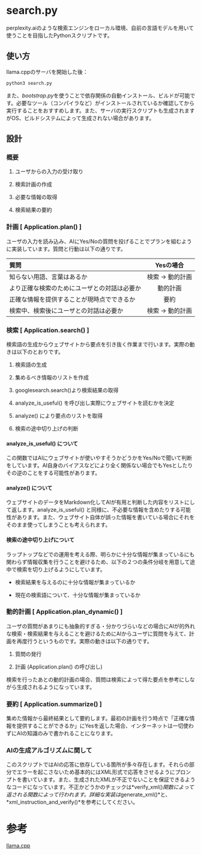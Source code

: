# search.py

perplexity.aiのような検索エンジンをローカル環境、自前の言語モデルを用いて使うことを目指したPythonスクリプトです。

## 使い方

llama.cppのサーバを開始した後：

```bash
python3 search.py
```

また、*bootstrap.py*を使うことで依存関係の自動インストール、ビルドが可能です。必要なツール（コンパイラなど）がインストールされているか確認してから実行することをおすすめします。また、サーバの実行スクリプトも生成されますがOS、ビルドシステムによって生成されない場合があります。

## 設計

### 概要

1. ユーザからの入力の受け取り

2. 検索計画の作成

3. 必要な情報の取得

4. 検索結果の要約

### 計画 [ Application.plan() ]

ユーザの入力を読み込み、AIにYes/Noの質問を投げることでプランを組むように実装しています。質問と行動は以下の通りです。

| 質問                                         | Yesの場合            |
| :------------------------------------------- | :------------------: |
| 知らない用語、言葉はあるか                   | 検索 &rarr; 動的計画 |
| より正確な検索のためにユーザとの対話は必要か | 動的計画             |
| 正確な情報を提供することが現時点でできるか   | 要約                 |
| 検索中、検索後にユーザとの対話は必要か       | 検索 &rarr; 動的計画 |

### 検索 [ Application.search() ]

検索語の生成からウェブサイトから要点を引き抜く作業まで行います。実際の動きは以下のとおりです。

1. 検索語の生成

2. 集めるべき情報のリストを作成

3. googlesearch.search()より検索結果の取得

4. analyze\_is\_useful() を呼び出し実際にウェブサイトを読むかを決定

5. analyze() により要点のリストを取得

6. 検索の途中切り上げの判断

#### analyze\_is\_useful() について

この関数ではAIにウェブサイトが使いやすそうかどうかをYes/Noで聞いて判断をしています。AI自身のバイアスなどにより全く関係ない場合でもYesとしたりその逆のことをする可能性があります。

#### analyze() について

ウェブサイトのデータをMarkdown化してAIが有用と判断した内容をリストにして返します。analyze\_is\_useful() と同様に、不必要な情報を含めたりする可能性があります。また、ウェブサイト自体が誤った情報を書いている場合にそれをそのまま使ってしまうことも考えられます。

#### 検索の途中切り上げについて

ラップトップなどでの運用を考える際、明らかに十分な情報が集まっているにも関わらず情報収集を行うことを避けるため、以下の２つの条件分岐を用意して途中で検索を切り上げるようにしています。

* 検索結果を与えるのに十分な情報が集まっているか

* 現在の検索語について、十分な情報が集まっているか

### 動的計画 [ Application.plan\_dynamic() ]

ユーザの質問があまりにも抽象的すぎる・分かりづらいなどの場合にAIが的外れな検索・検索結果を与えることを避けるためにAIからユーザに質問を与えて、計画を再度行うというものです。実際の動きは以下の通りです。

1. 質問の発行

2. 計画 (Application.plan() の呼び出し)

検索を行ったあとの動的計画の場合、質問は検索によって得た要点を参考にしながら生成されるようになっています。

### 要約 [ Application.summarize() ]

集めた情報から最終結果として要約します。最初の計画を行う時点で「正確な情報を提供することができるか」にYesを返した場合、インターネットは一切使わずにAIの知識のみで書かれることになります。

### AIの生成アルゴリズムに関して

このスクリプトではAIの応答に依存している箇所が多々存在します。それらの部分でエラーを起こさないため基本的にはXML形式で応答をさせるようにプロンプトを書いています。また、生成されたXMLが不正でないことを保証できるようなコードになっています。不正かどうかのチェックは*verify\_xml()*関数によって返される関数によって行われます。詳細な実装は*generate\_xml()*と、*xml\_instruction\_and\_verify()*を参考にしてください。

# 参考

[llama.cpp](https://github.com/ggerganov/llama.cpp)
